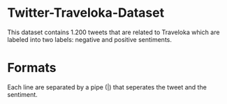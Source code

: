 # Twitter-Traveloka-Dataset
This dataset contains 1.200 tweets that are related to Traveloka which are labeled into two labels: negative and positive sentiments.

# Formats
Each line are separated by a pipe (|) that seperates the tweet and the sentiment.
